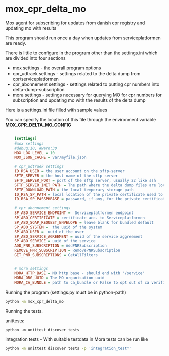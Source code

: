 # mox_cpr_delta_mo

Mox agent for subscribing for updates from danish cpr registry and updating mo with results

This program should run once a day when updates from serviceplatformen are ready.

There is little to configure in the program other than the settings.ini which are divided into four sections

* mox settings - the overall program options
* cpr_udtraek settings - settings related to the delta dump from cpr/serviceplatformen
* cpr_abonnement settings  - settings related to putting cpr numbers into delta-dump-subscription
* mora settings - settings necessary for querying MO for cpr numbers for subscription and updating mo with the results of the delta dump

Here is a settings.ini file filled with sample values

You can specify the location of this file through the environment variable **MOX_CPR_DELTA_MO_CONFIG**

``` ini

    [settings]
    #mox settings
    #debug:10, #warn:30
    MOX_LOG_LEVEL = 10
    MOX_JSON_CACHE = var/myfile.json

    # cpr_udtraek settings
    ID_RSA_USER = the user account on the sftp-server
    SFTP_SERVER = the host name of the sftp server
    SFTP_SERVER_PORT = port of the sftp server, usually 22 like ssh 
    SFTP_SERVER_INIT_PATH = The path where the delta dump files are located
    SFTP_DOWNLOAD_PATH = the local temporary storage path
    ID_RSA_SP_PATH = local location of the private certificate used to contact SFTP_SERVER
    ID_RSA_SP_PASSPHRASE = password, if any, for the private certificate

    # cpr_abonnement settings
    SP_ABO_SERVICE_ENDPOINT =  Serviceplatformen endpoint
    SP_ABO_CERTIFICATE = certificate acc. to Serviceplatformen
    SP_ABO_SOAP_REQUEST_ENVELOPE = leave blank for bundled default
    SP_ABO_SYSTEM =  the uuid of the system
    SP_ABO_USER =  uuid of the user
    SP_ABO_SERVICE_AGREEMENT = uuid of the service aggreement
    SP_ABO_SERVICE = uuid of the service
    ADD_PNR_SUBSCRIPTION = AddPNRSubscription
    REMOVE_PNR_SUBSCRIPTION = RemovePNRSubscription
    GET_PNR_SUBSCRIPTIONS = GetAllFilters


    # mora settings 
    MORA_HTTP_BASE = MO http base - should end with '/service'
    MORA_ORG_UUID = The MO organisation uuid
    MORA_CA_BUNDLE = path to ca_bundle or False to opt out of ca verification

```
Running the program (settings.py must be in python-path)

``` bash
python -m mox_cpr_delta_mo    
```


Running the tests.

unittests:

```
python -m unittest discover tests 
```

integration tests - With suitable testdata in Mora tests can be run like

``` bash
python -m unittest discover tests -p 'integration_test*'
```

